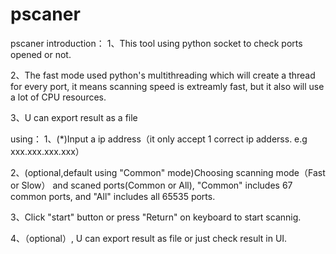 # pscaner
pscaner introduction：
1、This tool using python socket to check ports opened or not.

2、The fast mode used python's multithreading which will create a thread for every port, it means scanning speed is extreamly fast, but it also will use a lot of CPU resources. 

3、U can export result as a file

using：
1、(*)Input a ip address（it only accept 1 correct ip adderss. e.g xxx.xxx.xxx.xxx）

2、(optional,default using "Common" mode)Choosing scanning mode（Fast or Slow） and scaned ports(Common or All), "Common" includes 67 common ports, and "All" includes all 65535 ports.

3、Click "start" button or press "Return" on keyboard to start scannig.

4、（optional）, U can export result as file or just check result in UI.
